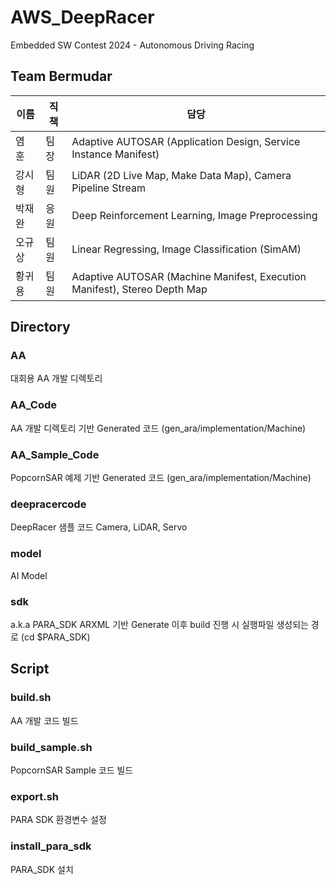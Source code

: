 # AWS_DeepRacer
Embedded SW Contest 2024 - Autonomous Driving Racing

## Team Bermudar

|이름|직책|담당|
|---|---|----------------------|
|염 훈|팀  장|Adaptive AUTOSAR (Application Design, Service Instance Manifest)|
|강시형|팀  원|LiDAR (2D Live Map, Make Data Map), Camera Pipeline Stream|
|박재완|응  원|Deep Reinforcement Learning, Image Preprocessing|
|오규상|팀  원|Linear Regressing, Image Classification (SimAM)|
|황귀용|팀  원|Adaptive AUTOSAR (Machine Manifest, Execution Manifest), Stereo Depth Map|

## Directory
### AA
대회용 AA 개발 디렉토리

### AA_Code
AA 개발 디렉토리 기반 Generated 코드 (gen_ara/implementation/Machine)

### AA_Sample_Code
PopcornSAR 예제 기반 Generated 코드 (gen_ara/implementation/Machine)

### deepracercode
DeepRacer 샘플 코드
Camera, LiDAR, Servo

### model
AI Model

### sdk
a.k.a PARA_SDK
ARXML 기반 Generate 이후 build 진행 시 실행파일 생성되는 경로 (cd $PARA_SDK)

## Script
### build.sh
AA 개발 코드 빌드

### build_sample.sh
PopcornSAR Sample 코드 빌드

### export.sh
PARA SDK 환경변수 설정

### install_para_sdk
PARA_SDK 설치
